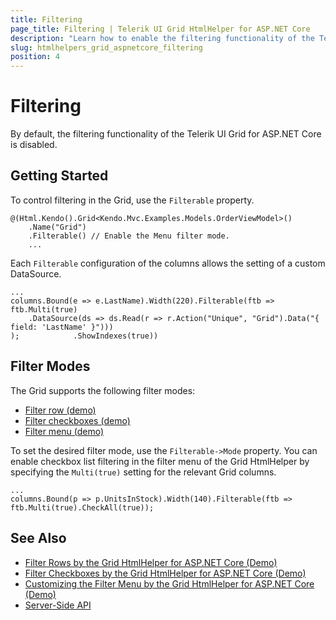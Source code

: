```yaml
---
title: Filtering
page_title: Filtering | Telerik UI Grid HtmlHelper for ASP.NET Core
description: "Learn how to enable the filtering functionality of the Telerik UI Grid for ASP.NET Core."
slug: htmlhelpers_grid_aspnetcore_filtering
position: 4
---
```


# Filtering

By default, the filtering functionality of the Telerik UI Grid for ASP.NET Core is disabled.

## Getting Started

To control filtering in the Grid, use the `Filterable` property.

	@(Html.Kendo().Grid<Kendo.Mvc.Examples.Models.OrderViewModel>()
        .Name("Grid")
        .Filterable() // Enable the Menu filter mode.
		...

Each `Filterable` configuration of the columns allows the setting of a custom DataSource.

	...
	columns.Bound(e => e.LastName).Width(220).Filterable(ftb => ftb.Multi(true)
		.DataSource(ds => ds.Read(r => r.Action("Unique", "Grid").Data("{ field: 'LastName' }")))
    );            .ShowIndexes(true))

## Filter Modes

The Grid supports the following filter modes:
* [Filter row (demo)](https://demos.telerik.com/aspnet-core/grid/filter-row)
* [Filter checkboxes (demo)](https://demos.telerik.com/aspnet-core/grid/filter-multi-checkboxes)
* [Filter menu (demo)](https://demos.telerik.com/aspnet-core/grid/filter-menu-customization)

To set the desired filter mode, use the `Filterable->Mode` property. You can enable checkbox list filtering in the filter menu of the Grid HtmlHelper by specifying the `Multi(true)` setting for the relevant Grid columns.

	...
	columns.Bound(p => p.UnitsInStock).Width(140).Filterable(ftb => ftb.Multi(true).CheckAll(true));

## See Also

* [Filter Rows by the Grid HtmlHelper for ASP.NET Core (Demo)](https://demos.telerik.com/aspnet-core/grid/filter-row)
* [Filter Checkboxes by the Grid HtmlHelper for ASP.NET Core (Demo)](https://demos.telerik.com/aspnet-core/grid/filter-multi-checkboxes)
* [Customizing the Filter Menu by the Grid HtmlHelper for ASP.NET Core (Demo)](https://demos.telerik.com/aspnet-core/grid/filter-menu-customization)
* [Server-Side API](/api/grid)

